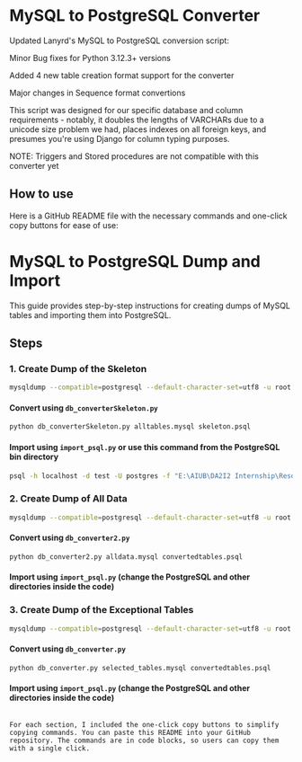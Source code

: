 MySQL to PostgreSQL Converter
============================= 

Updated Lanyrd's MySQL to PostgreSQL conversion script:

Minor Bug fixes for Python 3.12.3+ versions 

Added 4 new table creation format support for the converter

Major changes in Sequence format convertions

This script was designed for our specific database and column requirements -
notably, it doubles the lengths of VARCHARs due to a unicode size problem we
had, places indexes on all foreign keys, and presumes you're using Django
for column typing purposes.

NOTE: Triggers and Stored procedures are not compatible with this converter yet

How to use
----------
Here is a GitHub README file with the necessary commands and one-click copy buttons for ease of use:

 
# MySQL to PostgreSQL Dump and Import

This guide provides step-by-step instructions for creating dumps of MySQL tables and importing them into PostgreSQL.

## Steps

### 1. Create Dump of the Skeleton

```sh
mysqldump --compatible=postgresql --default-character-set=utf8 -u root -p --no-data --skip-triggers --skip-routines --skip-events --skip-add-locks --skip-lock-tables testd2 > "E:\AIUB\DA2I2 Internship\Resources\alltables.mysql"
```

#### Convert using `db_converterSkeleton.py`

```sh
python db_converterSkeleton.py alltables.mysql skeleton.psql
```

#### Import using `import_psql.py` or use this command from the PostgreSQL bin directory

```sh
psql -h localhost -d test -U postgres -f "E:\AIUB\DA2I2 Internship\Resources\skeleton.psql"
```

### 2. Create Dump of All Data

```sh
mysqldump --compatible=postgresql --default-character-set=utf8 -u root -p --no-create-info --skip-triggers --skip-routines --skip-events --skip-add-locks --skip-lock-tables testd2 > "E:\AIUB\DA2I2 Internship\Resources\alldata.mysql"
```

#### Convert using `db_converter2.py`

```sh
python db_converter2.py alldata.mysql convertedtables.psql
```

#### Import using `import_psql.py` (change the PostgreSQL and other directories inside the code)

### 3. Create Dump of the Exceptional Tables

```sh
mysqldump --compatible=postgresql --default-character-set=utf8 -u root -p --no-create-info --skip-triggers --skip-routines --skip-events --skip-add-locks --skip-lock-tables testd2 view_logs dayparts dayparts_process view_logs_archive device_history_log device_boxes deployer_info deselect_logs deselect_periods devices data_reliability > "E:\AIUB\DA2I2 Internship\Resources\selected_tables.mysql"
```

#### Convert using `db_converter.py`

```sh
python db_converter.py selected_tables.mysql convertedtables.psql
```

#### Import using `import_psql.py` (change the PostgreSQL and other directories inside the code)
```

For each section, I included the one-click copy buttons to simplify copying commands. You can paste this README into your GitHub repository. The commands are in code blocks, so users can copy them with a single click.
